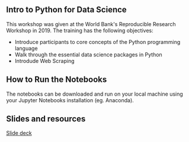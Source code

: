 ## Intro to Python for Data Science

This workshop was given at the World Bank's Reproducible Research Workshop in 2019. The training has the following objectives:
 - Introduce participants to core concepts of the Python programming language
 - Walk through the essential data science packages in Python
 - Introdude Web Scraping
 
## How to Run the Notebooks
The notebooks can be downloaded and run on your local machine using your Jupyter Notebooks installation (eg. Anaconda). 

## Slides and resources
[Slide deck](https://drive.google.com/file/d/1YpYz_kc3kGze3EQt9IK8WPLu-nZSqhft/view?usp=sharing)
 

